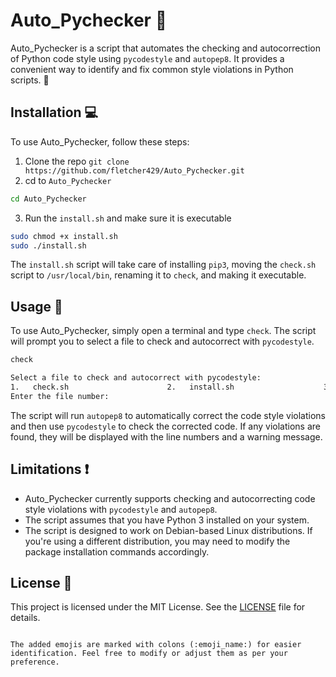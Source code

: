 # Auto_Pychecker :mag_right:

Auto_Pychecker is a script that automates the checking and autocorrection of Python code style using `pycodestyle` and `autopep8`. It provides a convenient way to identify and fix common style violations in Python scripts. :rocket:

## Installation :computer:

To use Auto_Pychecker, follow these steps:

1. Clone the repo `git clone https://github.com/fletcher429/Auto_Pychecker.git`
2. cd to `Auto_Pychecker`

```bash
cd Auto_Pychecker
```

3. Run the `install.sh` and make sure it is executable

```bash
sudo chmod +x install.sh
sudo ./install.sh
```

The `install.sh` script will take care of installing `pip3`, moving the `check.sh` script to `/usr/local/bin`, renaming it to `check`, and making it executable.

## Usage :memo:

To use Auto_Pychecker, simply open a terminal and type `check`. The script will prompt you to select a file to check and autocorrect with `pycodestyle`.
```bash
check
```
```bash
Select a file to check and autocorrect with pycodestyle:
1.   check.sh                      2.   install.sh                    3.   README.md                     
Enter the file number: 
```
The script will run `autopep8` to automatically correct the code style violations and then use `pycodestyle` to check the corrected code. If any violations are found, they will be displayed with the line numbers and a warning message.

## Limitations :exclamation:

- Auto_Pychecker currently supports checking and autocorrecting code style violations with `pycodestyle` and `autopep8`.
- The script assumes that you have Python 3 installed on your system.
- The script is designed to work on Debian-based Linux distributions. If you're using a different distribution, you may need to modify the package installation commands accordingly.

## License :scroll:

This project is licensed under the MIT License. See the [LICENSE](LICENSE) file for details.
```

The added emojis are marked with colons (:emoji_name:) for easier identification. Feel free to modify or adjust them as per your preference.